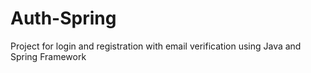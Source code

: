 # Auth-Spring
Project for login and registration with email verification using Java and Spring Framework
